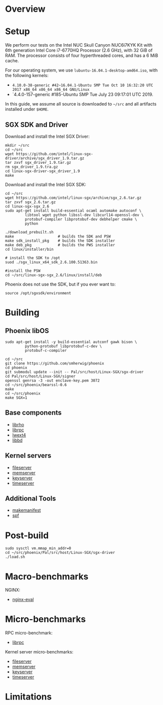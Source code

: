Overview
========


<a name="setup"/> Setup
=======================

We perform our tests on the Intel NUC Skull Canyon NUC6i7KYK Kit with 6th
generation Intel Core i7-6770HQ Processor (2.6 GHz), with 32 GiB of RAM.  The
processor consists of four hyperthreaded cores, and has a 6 MiB cache.

For our operating system, we use `lubuntu-16.04.1-desktop-amd64.iso`, with
the following kernels:

- `4.10.0-38-generic #42~16.04.1-Ubuntu SMP Tue Oct 10 16:32:20 UTC 2017 x86_64 x86_64 x86_64 GNU/Linux`
- `4.4.0-157-generic #185-Ubuntu SMP Tue July 23 09:17:01 UTC 2019.


In this guide, we assume all source is downloaded to `~/src` and all artifacts
installed under `$HOME`.


SGX SDK and Driver
------------------

Download and install the Intel SGX Driver:

```
mkdir ~/src
cd ~/src
wget https://github.com/intel/linux-sgx-driver/archive/sgx_driver_1.9.tar.gz
tar zxvf sgx_driver_1.9.tar.gz
rm sgx_driver_1.9.tra.gz
cd linux-sgx-driver-sgx_driver_1.9
make
```

Download and install the Intel SGX SDK:

```
cd ~/src
wget https://github.com/intel/linux-sgx/archive/sgx_2.6.tar.gz
tar zxvf sgx_2.6.tar.gz
cd linux-sgx-sgx_2.6
sudo apt-get install build-essential ocaml automake autoconf \
         libtool wget python libssl-dev libcurl14-openssl-dev \
         protobuf-compiler libprotobuf-dev debhelper cmake \
         python

./download_prebuilt.sh
make                    # builds the SDK and PSW
make sdk_install_pkg    # builds the SDK installer
make deb_pkg            # builds the PWS installer
cd linux/installer/bin

# install the SDK to /opt
suod ./sgx_linux_x64_sdk_2.6.100.51363.bin

#install the PSW
cd ~/src/linux-sgx-sgx_2.6/linux/install/deb
```

Phoenix does not use the SDK, but if you ever want to:

```
source /opt/sgxsdk/environment
```


<a name="building"/> Building
=============================

Phoenix libOS
-------------

```
sudo apt-get install -y build-essential autconf gawk bison \
         python-protobuf libprotobuf-c-dev \
         protobuf-c-compiler
```

```
cd ~/src
git clone https://github.com/smherwig/phoenix
cd phoenix
git submodul update --init -- Pal/src/host/Linux-SGX/sgx-driver
cd Pal/src/host/Linux-SGX/signer
openssl genrsa -3 -out enclave-key.pem 3072
cd ~/src/phoenix/bearssl-0.6
make
cd ~/src/phoenix
make SGX=1
```

Base components
---------------

- [librho](https://github.com/smherwig/librho#building)
- [librpc](https://github.com/smherwig/librpc#building)
- [lwext4](https://github.com/smherwig/#lwext4building)
- [libbd](https://github.com/smherwig/libbd#building)


Kernel servers
--------------

- [fileserver](https://github.com/smherwig/phoenix-fileserver#building)
- [memserver](https://github.com/smherwig/phoenix-memserver#building)
- [keyserver](https://github.com/smherwig/phoenix-keyserver#building)
- [timeserver](https://github.com/smherwig/phoenix-timeserver#building)


Additional Tools
----------------

- [makemanifest](https://github.com/smherwig/phoenix-makemanifest#building)
- [spf](https://github.com/smherwig/phoenix-spf#building)


<a name="post-build"/> Post-build
=================================

```
sudo sysctl vm.mmap_min_addr=0
cd ~/src/phoenix/Pal/src/host/Linux-SGX/sgx-driver
./load.sh
```

<a name="macro-benchmarks"/> Macro-benchmarks
=============================================

NGINX:

- [nginx-eval](https://github.com/smherwig/phoenix-nginx-eval)


<a name="micro-benchmarks"/> Micro-benchmarks
=============================================

RPC micro-benchmark:

- [librpc](https://github.com/smherwig/phoenix-librpc#micro-benchmarks)

Kernel server micro-benchmarks:

- [fileserver](https://github.com/smherwig/phoenix-fileserver#micro-benchmarks)
- [memserver](https://github.com/smherwig/phoenix-memserver#micro-benchmarks)
- [keyserver](https://github.com/smherwig/phoenix-keyserver#micro-benchmarks)
- [timeserver](https://github.com/smherwig/phoenix-timeserver#micro-benchmarks)



Limitations
===========
